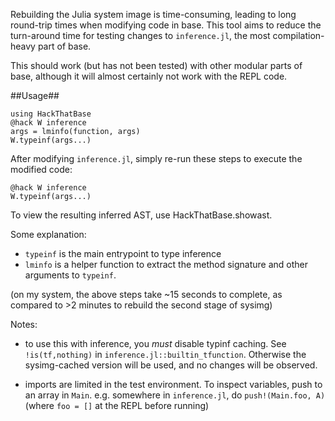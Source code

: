 Rebuilding the Julia system image is time-consuming, leading
to long round-trip times when modifying code in base. This
tool aims to reduce the turn-around time for testing changes
to `inference.jl`, the most compilation-heavy part of base.

This should work (but has not been tested) with other modular
parts of base, although it will almost certainly not work
with the REPL code.

##Usage##

```
using HackThatBase
@hack W inference
args = lminfo(function, args)
W.typeinf(args...)
```

After modifying `inference.jl`, simply re-run these steps to
execute the modified code:

```
@hack W inference
W.typeinf(args...)
```

To view the resulting inferred AST, use HackThatBase.showast.

Some explanation:
- `typeinf` is the main entrypoint to type inference
- `lminfo` is a helper function to extract the method signature
   and other arguments to `typeinf`.

(on my system, the above steps take ~15 seconds to complete,
as compared to >2 minutes to rebuild the second stage of sysimg)

Notes:

- to use this with inference, you *must* disable
  typinf caching. See `!is(tf,nothing)` in
  `inference.jl::builtin_tfunction`.
  Otherwise the sysimg-cached version will be used, and
  no changes will be observed.

- imports are limited in the test environment.
  To inspect variables, push to an array in `Main`.
  e.g. somewhere in `inference.jl`, do `push!(Main.foo, A)`
  (where `foo = []` at the REPL before running)
